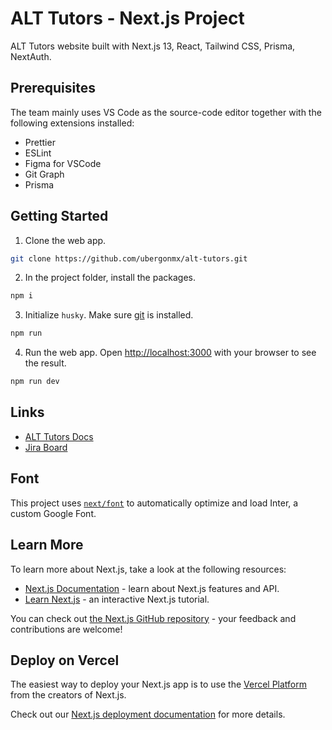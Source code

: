 # ALT Tutors - Next.js Project

ALT Tutors website built with Next.js 13, React, Tailwind CSS, Prisma, NextAuth.

## Prerequisites

The team mainly uses VS Code as the source-code editor together with the following extensions installed:

- Prettier
- ESLint
- Figma for VSCode
- Git Graph
- Prisma

## Getting Started

1. Clone the web app.

```bash
git clone https://github.com/ubergonmx/alt-tutors.git
```

2. In the project folder, install the packages.

```bash
npm i
```

3. Initialize `husky`. Make sure [git](https://git-scm.com/downloads) is installed.

```bash
npm run
```

4. Run the web app. Open [http://localhost:3000](http://localhost:3000) with your browser to see the result.

```bash
npm run dev
```

## Links

- [ALT Tutors Docs](https://alt-tutors-docs.vercel.app/)
- [Jira Board](https://alt-ahead.atlassian.net/jira/software/projects/ALT/boards/1)

## Font

This project uses [`next/font`](https://nextjs.org/docs/basic-features/font-optimization) to automatically optimize and load Inter, a custom Google Font.

## Learn More

To learn more about Next.js, take a look at the following resources:

- [Next.js Documentation](https://nextjs.org/docs) - learn about Next.js features and API.
- [Learn Next.js](https://nextjs.org/learn) - an interactive Next.js tutorial.

You can check out [the Next.js GitHub repository](https://github.com/vercel/next.js/) - your feedback and contributions are welcome!

## Deploy on Vercel

The easiest way to deploy your Next.js app is to use the [Vercel Platform](https://vercel.com/new?utm_medium=default-template&filter=next.js&utm_source=create-next-app&utm_campaign=create-next-app-readme) from the creators of Next.js.

Check out our [Next.js deployment documentation](https://nextjs.org/docs/deployment) for more details.
